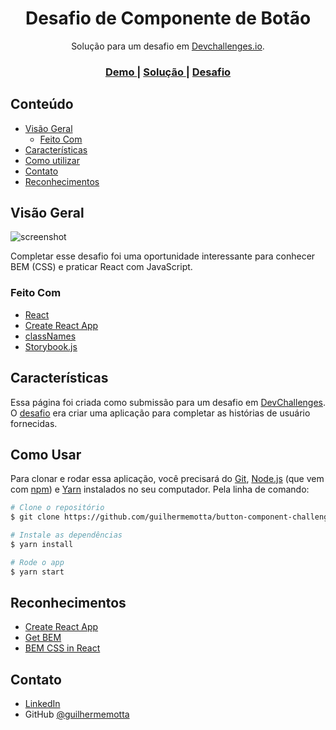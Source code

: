<h1 align="center">Desafio de Componente de Botão</h1>

<div align="center">
  Solução para um desafio em <a href="http://devchallenges.io" target="_blank">Devchallenges.io</a>.
</div>

<div align="center">
  <h3>
    <a href="https://guilhermemotta.github.io/button-component-challenge">
      Demo
    </a>
    <span> | </span>
    <a href="https://github.com/guilhermemotta/button-component-challenge">
      Solução
    </a>
    <span> | </span>
    <a href="https://devchallenges.io/challenges/ohgVTyJCbm5OZyTB2gNY">
      Desafio
    </a>
  </h3>
</div>

<!-- INDICE -->

## Conteúdo
- [Visão Geral](#visao-geral)
  - [Feito Com](#feito-com)
- [Características](#caracteristicas)
- [Como utilizar](#comofaz)
- [Contato](#contato)
- [Reconhecimentos](#reconhecimentos)

<!-- VISÃO GERAL -->

## Visão Geral

![screenshot](https://user-images.githubusercontent.com/16707738/92399059-5716eb00-f132-11ea-8b14-bcacdc8ec97b.png)

<!-- - Onde ver o demo
- Falando sobre a minha experiência
- O que eu aprendi/melhorei
- Palavras de sabedoria -->

Completar esse desafio foi uma oportunidade interessante para conhecer BEM (CSS) e praticar React com JavaScript.

### Feito Com

<!-- Seção que lista as ferramentas utilizadas para construir o projeto -->

- [React](https://reactjs.org/)
- [Create React App](https://github.com/facebook/create-react-app)
- [classNames](https://github.com/JedWatson/classnames)
- [Storybook.js](https://storybook.js.org/)

## Características

<!-- Lista de características na aplicação ou seguir o template. Não compartilhar o figma aqui -->

Essa página foi criada como submissão para um desafio em [DevChallenges](https://devchallenges.io/challenges). O [desafio](https://devchallenges.io/challenges/ohgVTyJCbm5OZyTB2gNY) era criar uma aplicação para completar as histórias de usuário fornecidas.

## Como Usar

Para clonar e rodar essa aplicação, você precisará do [Git](https://git-scm.com), [Node.js](https://nodejs.org/en/download) (que vem com [npm](http://npmjs.com)) e [Yarn](https://classic.yarnpkg.com) instalados no seu computador. Pela linha de comando:

```bash
# Clone o repositório
$ git clone https://github.com/guilhermemotta/button-component-challenge

# Instale as dependências
$ yarn install

# Rode o app
$ yarn start
```

## Reconhecimentos

<!-- Essa seção deve listar qualquer artigo ou add-on/plugin que ajudaram a completar esse projeto. -->

- [Create React App](https://github.com/facebook/create-react-app)
- [Get BEM](http://getbem.com/)
- [BEM CSS in React](https://levelup.gitconnected.com/bem-css-in-react-e0d4a4721872)

## Contato

<!-- - Github Pages - [] -->
- [LinkedIn](https://www.linkedin.com/in/guilherme-motta-125042144)
- GitHub [@guilhermemotta](https://github.com/guilhermemotta)